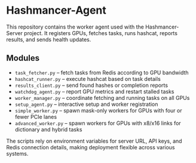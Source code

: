 # Hashmancer-Agent

This repository contains the worker agent used with the Hashmancer-Server project. It registers GPUs, fetches tasks, runs hashcat, reports results, and sends health updates.

## Modules
- `task_fetcher.py` – fetch tasks from Redis according to GPU bandwidth
- `hashcat_runner.py` – execute hashcat based on task details
- `results_client.py` – send found hashes or completion reports
- `watchdog_agent.py` – report GPU metrics and restart stalled tasks
- `worker_manager.py` – coordinate fetching and running tasks on all GPUs
- `setup_agent.py` – interactive setup and worker registration
- `simple_worker.py` – spawn mask-only workers for GPUs with four or fewer PCIe lanes
- `advanced_worker.py` – spawn workers for GPUs with x8/x16 links for dictionary and hybrid tasks

The scripts rely on environment variables for server URL, API keys, and Redis connection details, making deployment flexible across various systems.
